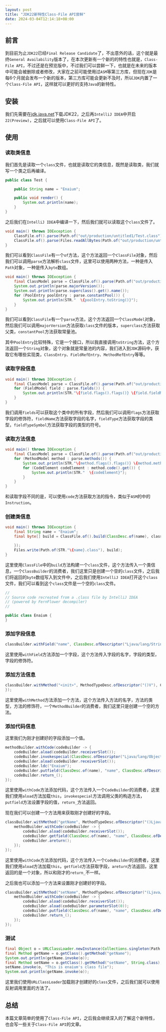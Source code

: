 ```yaml
---
layout: post
title: "JDK22新特性Class-File API尝鲜"
date: 2024-03-04T12:14:18+08:00
---
```


## 前言

到目前为止`JDK22`已经`Final Release Candidate`了，不出意外的话，这个就是最终`General Availability`版本了，在本次更新有一个新的的特性也就是，`Class-File API`，不过还是在预览版中，不过我们可以尝鲜一下，也就是在未来的版本中可能会被删除或者修改，大家在之前可能使用过`ASM`等第三方库，但现在`JDK`是每6个月就会发布一个新的版本，第三方库可能会更新不及时，所以`JDK`内置了一个`Class-File API`，这样就可以更好的支持`Java`的新特性。

## 安装

我们先需要在[jdk.java.net](https://jdk.java.net/22/)下载JDK22，之后再`IntelliJ IDEA`中开启`22(Preview)`，之后就可以使用`Class-File API`了。

## 使用

### 读取类信息

我们首先是读取一个`class`文件，也就是读取它的类信息，既然是读取类，我们就写一个类之后再编译。

```java
public class Test {

    public String name = "Enaium";

    public void render() {
        System.out.println(name);
    }
}
```

之后我们在`IntelliJ IDEA`中编译一下，然后我们就可以读取这个`class`文件了。

```java
void main() throws IOException {
    ClassFile.of().parse(Path.of("out/production/untitled1/Test.class"));
    ClassFile.of().parse(Files.readAllBytes(Path.of("out/production/untitled1/Test.class")));
}
```

我们可以看到`ClassFile`有一个`of`方法，这个方法返回一个`ClassFile`对象，然后我们可以调用`parse`方法解析`class`文件，这里可以使用两种方法，一种是传入`Path`对象，一种是传入`byte`数组。

```java
void main() throws IOException {
    final ClassModel parse = ClassFile.of().parse(Path.of("out/production/untitled1/Test.class"));
    System.out.println(parse.majorVersion());
    System.out.println(parse.superclass().get().name());
    for (PoolEntry poolEntry : parse.constantPool()) {
        System.out.println(STR."  \{poolEntry.toString()}");
    }
}
```

我们可以看到`ClassFile`有一个`parse`方法，这个方法返回一个`ClassModel`对象，然后我们可以调用`majorVersion`方法获取`class`文件的版本，`superclass`方法获取父类，`constantPool`方法获取常量池。

其中`PoolEntry`比较特殊，它是一个接口，所以我直接调用`toString`方法，这个方法返回一个`String`对象，这个对象就是常量池的内容，我们进入到`JDK`源码中，获取它有哪些实现类，`ClassEntry`、`FieldRefEntry`、`MethodRefEntry`等等。

### 读取字段信息

```java
void main() throws IOException {
    final ClassModel parse = ClassFile.of().parse(Path.of("out/production/untitled1/Test.class"));
    for (FieldModel field : parse.fields()) {
        System.out.println(STR."\{field.flags().flags()} \{field.fieldName()}: \{field.fieldType()} | \{field.fieldTypeSymbol().packageName()}.\{field.fieldTypeSymbol().displayName()}");
    }
}
```

我们调用`fields`可以获取这个类中的所有字段，然后我们可以调用`flags`方法获取字段的修饰符，`fieldName`方法获取字段的名字，`fieldType`方法获取字段的类型，`fieldTypeSymbol`方法获取字段的类型的符号。

### 读取方法信息

```java
void main() throws IOException {
    final ClassModel parse = ClassFile.of().parse(Path.of("out/production/untitled1/Test.class"));
    for (MethodModel method : parse.methods()) {
        System.out.println(STR."\{method.flags().flags()} \{method.methodName()}\{method.methodType()}");
        for (CodeElement codeElement : method.code().get()) {
            System.out.println(STR."  \{codeElement}");
        }
    }
}
```

和读取字段不同的是，可以使用`code`方法获取方法的指令，类似于`ASM`的中的`Instruction`。

### 创建类信息

```java
void main() throws IOException {
    final String name = "Enaium";
    final byte[] build = ClassFile.of().build(ClassDesc.of(name), classBuilder -> {

    });
    Files.write(Path.of(STR."\{name}.class"), build);
}
```

这里使用`ClassFile`中的`build`方法构建一个`class`文件，这个方法传入一个类信息，一个`ClassBuilder`的消费者，我们这里只是创建一个空的`class`文件，之后我们将返回的`byte`数组写入到文件中，之后我们使用`IntelliJ IDEA`打开这个`class`文件，我们可以看到这个`class`文件是一个空的`class`文件。

```java
//
// Source code recreated from a .class file by IntelliJ IDEA
// (powered by FernFlower decompiler)
//

public class Enaium {
}
```

### 添加字段信息

```java
classBuilder.withField("name", ClassDesc.ofDescriptor("Ljava/lang/String;"), ClassFile.ACC_PUBLIC);
```

这里使用`withField`方法添加一个字段，这个方法传入字段的名字，字段的类型，字段的修饰符。

### 添加方法信息

```java
classBuilder.withMethod("<init>", MethodTypeDesc.ofDescriptor("()V"), ClassFile.ACC_PUBLIC, methodBuilder -> {
});
```

这里使用`withMethod`方法添加一个方法，这个方法传入方法的名字，方法的类型，方法的修饰符，一个`MethodBuilder`的消费者，我们这里只是创建一个空的方法。

### 添加代码信息

这里我们为刚才创建好的字段添加一个值。

```java
methodBuilder.withCode(codeBuilder -> {
    codeBuilder.aload(codeBuilder.receiverSlot());
    codeBuilder.invokespecial(ClassDesc.ofDescriptor("Ljava/lang/Object;"), "<init>", MethodTypeDesc.ofDescriptor("()V"));
    codeBuilder.aload(codeBuilder.receiverSlot());
    codeBuilder.ldc("Enaium");
    codeBuilder.putfield(ClassDesc.of(name), "name", ClassDesc.ofDescriptor("Ljava/lang/String;"));
    codeBuilder.return_();
});
```

这里使用`withCode`方法添加代码，这个方法传入一个`CodeBuilder`的消费者，这里我们使用`aload`方法加载`this`，`invokespecial`方法调用父类的构造方法，`putfield`方法设置字段的值，`return_`方法返回。

现在我们可以创建一个方法用来获取刚才创建好的字段。

```java
classBuilder.withMethod("getName", MethodTypeDesc.ofDescriptor("()Ljava/lang/String;"), ClassFile.ACC_PUBLIC, methodBuilder -> {
    methodBuilder.withCode(codeBuilder -> {
        codeBuilder.aload(codeBuilder.receiverSlot());
        codeBuilder.getfield(ClassDesc.of(name), "name", ClassDesc.ofDescriptor("Ljava/lang/String;"));
        codeBuilder.areturn();
    });
});
```

这里使用`withCode`方法添加代码，这个方法传入一个`CodeBuilder`的消费者，这里我们使用`aload`方法加载`this`，`getfield`方法获取字段，`areturn`方法返回，这里返回的是一个对象，所以和刚才的`return_`不一样。

之后我也可以添加一个方法来设置刚才创建好的字段。

```java
classBuilder.withMethod("setName", MethodTypeDesc.ofDescriptor("(Ljava/lang/String;)V"), ClassFile.ACC_PUBLIC, methodBuilder -> {
    methodBuilder.withCode(codeBuilder -> {
        codeBuilder.aload(codeBuilder.receiverSlot());
        codeBuilder.aload(codeBuilder.parameterSlot(0));
        codeBuilder.putfield(ClassDesc.of(name), "name", ClassDesc.ofDescriptor("Ljava/lang/String;"));
        codeBuilder.return_();
    });
});
```

### 测试

```java
final Object o = URLClassLoader.newInstance(Collections.singleton(Path.of(".").toUri().toURL()).toArray(URL[]::new)).loadClass(name).getConstructor().newInstance();
final Method getName = o.getClass().getMethod("getName");
System.out.println(getName.invoke(o));
final Method setName = o.getClass().getMethod("setName", String.class);
setName.invoke(o, "This is enaium's class file");
System.out.println(getName.invoke(o));
```
这里我们使用`URLClassLoader`加载刚才创建好的`class`文件，之后我们就可以使用反射调用里面的方法了。

## 总结

本篇文章简单的使用了`Class-File API`，之后我会继续深入的了解这个新特性，也会写一些关于`Class-File API`的文章。